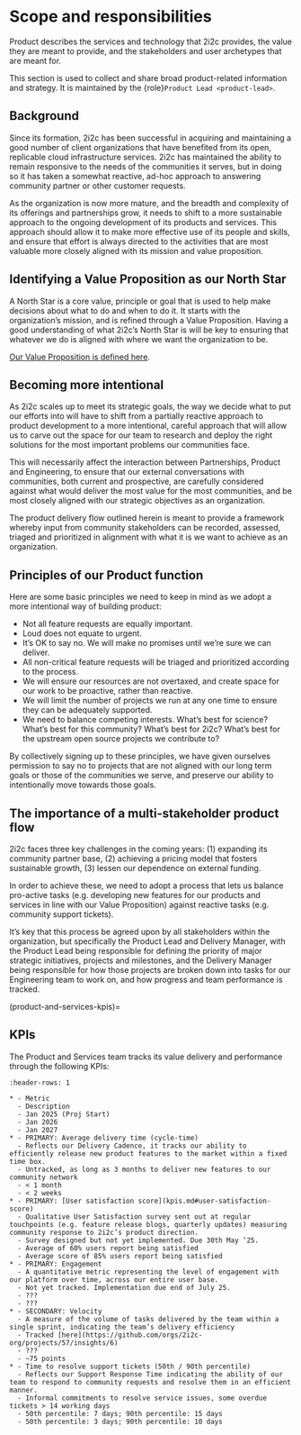 # Scope and responsibilities

Product describes the services and technology that 2i2c provides, the value they are meant to provide, and the stakeholders and user archetypes that are meant for.

This section is used to collect and share broad product-related information and strategy.
It is maintained by the {role}`Product Lead <product-lead>`.

## Background

Since its formation, 2i2c has been successful in acquiring and maintaining a good number of client organizations that have benefited from its open, replicable cloud infrastructure services. 2i2c has maintained the ability to remain responsive to the needs of the communities it serves, but in doing so it has taken a somewhat reactive, ad-hoc approach to answering community partner or other customer requests.

As the organization is now more mature, and the breadth and complexity of its offerings and partnerships grow, it needs to shift to a more sustainable approach to the ongoing development of its products and services. This approach should allow it to make more effective use of its people and skills, and ensure that effort is always directed to the activities that are most valuable more closely aligned with its mission and value proposition.

## Identifying a Value Proposition as our North Star

A North Star is a core value, principle or goal that is used to help make decisions about what to do and when to do it. It starts with the organization’s mission, and is refined through a Value Proposition. Having a good understanding of what 2i2c’s North Star is will be key to ensuring that whatever we do is aligned with where we want the organization to be.

[Our Value Proposition is defined here](mission:value-proposition).

## Becoming more intentional

As 2i2c scales up to meet its strategic goals, the way we decide what to put our efforts into will have to shift from a partially reactive approach to product development to a more intentional, careful approach that will allow us to carve out the space for our team to research and deploy the right solutions for the most important problems our communities face.

This will necessarily affect the interaction between Partnerships, Product and Engineering, to ensure that our external conversations with communities, both current and prospective, are carefully considered against what would deliver the most value for the most communities, and be most closely aligned with our strategic objectives as an organization.

The product delivery flow outlined herein is meant to provide a framework whereby input from community stakeholders can be recorded, assessed, triaged and prioritized in alignment with what it is we want to achieve as an organization. 

## Principles of our Product function

Here are some basic principles we need to keep in mind as we adopt a more intentional way of building product:

- Not all feature requests are equally important.
- Loud does not equate to urgent.
- It’s OK to say no. We will make no promises until we’re sure we can deliver.
- All non-critical feature requests will be triaged and prioritized according to the process.
- We will ensure our resources are not overtaxed, and create space for our work to be proactive, rather than reactive.
- We will limit the number of projects we run at any one time to ensure they can be adequately supported.
- We need to balance competing interests. What’s best for science? What’s best for this community? What’s best for 2i2c? What’s best for the upstream open source projects we contribute to?

By collectively signing up to these principles, we have given ourselves permission to say no to projects that are not aligned with our long term goals or those of the communities we serve, and preserve our ability to intentionally move towards those goals.

## The importance of a multi-stakeholder product flow

2i2c faces three key challenges in the coming years: (1) expanding its community partner base, (2) achieving a pricing model that fosters sustainable growth, (3) lessen our dependence on external funding.

In order to achieve these, we need to adopt a process that lets us balance pro-active tasks (e.g. developing new features for our products and services in line with our Value Proposition) against reactive tasks (e.g. community support tickets).

It’s key that this process be agreed upon by all stakeholders within the organization, but specifically the Product Lead and Delivery Manager, with the Product Lead being responsible for defining the priority of major strategic initiatives, projects and milestones, and the Delivery Manager being responsible for how those projects are broken down into tasks for our Engineering team to work on, and how progress and team performance is tracked.

(product-and-services-kpis)=
## KPIs

The Product and Services team tracks its value delivery and performance through the following KPIs:

```{list-table}
:header-rows: 1

* - Metric
  - Description
  - Jan 2025 (Proj Start)
  - Jan 2026
  - Jan 2027
* - PRIMARY: Average delivery time (cycle-time)
  - Reflects our Delivery Cadence, it tracks our ability to efficiently release new product features to the market within a fixed time box.
  - Untracked, as long as 3 months to deliver new features to our community network
  - < 1 month
  - < 2 weeks
* - PRIMARY: [User satisfaction score](kpis.md#user-satisfaction-score)
  - Qualitative User Satisfaction survey sent out at regular touchpoints (e.g. feature release blogs, quarterly updates) measuring community response to 2i2c’s product direction.
  - Survey designed but not yet implemented. Due 30th May ‘25.
  - Average of 60% users report being satisfied
  - Average score of 85% users report being satisfied
* - PRIMARY: Engagement
  - A quantitative metric representing the level of engagement with our platform over time, across our entire user base.
  - Not yet tracked. Implementation due end of July 25.
  - ???
  - ???
* - SECONDARY: Velocity
  - A measure of the volume of tasks delivered by the team within a single sprint, indicating the team’s delivery efficiency
  - Tracked [here](https://github.com/orgs/2i2c-org/projects/57/insights/6)
  - ???
  - ~75 points
* - Time to resolve support tickets (50th / 90th percentile)
  - Reflects our Support Response Time indicating the ability of our team to respond to community requests and resolve them in an efficient manner.
  - Informal commitments to resolve service issues, some overdue tickets > 14 working days
  - 50th percentile: 7 days; 90th percentile: 15 days
  - 50th percentile: 3 days; 90th percentile: 10 days
```
